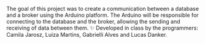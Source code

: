 The goal of this project was to create a communication between a database and a broker using the Arduino platform. The Arduino will be responsible for connecting to the database and the broker, allowing the sending and receiving of data between them.
✨ Developed in class by the programmers:  Camila Jarosz, Luiza Martins, Gabrielli Alves and Lucas Danker.
